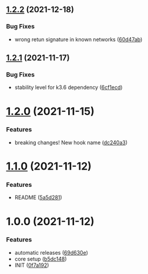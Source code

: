 ## [1.2.2](https://github.com/mauricerenck/indieConnector/compare/v1.2.1...v1.2.2) (2021-12-18)


### Bug Fixes

* wrong retun signature in known networks ([60d47ab](https://github.com/mauricerenck/indieConnector/commit/60d47ab9fcdc560d49b9be42891dfef872d3c5b7))

## [1.2.1](https://github.com/mauricerenck/indieConnector/compare/v1.2.0...v1.2.1) (2021-11-17)


### Bug Fixes

* stability level for k3.6 dependency ([6cf1ecd](https://github.com/mauricerenck/indieConnector/commit/6cf1ecd2842314500271906492f81f19a8e6931f))

# [1.2.0](https://github.com/mauricerenck/indieConnector/compare/v1.1.0...v1.2.0) (2021-11-15)


### Features

* breaking changes! New hook name ([dc240a3](https://github.com/mauricerenck/indieConnector/commit/dc240a3594ba374fd785ae89d6d5886dc9587ea7))

# [1.1.0](https://github.com/mauricerenck/indieConnector/compare/v1.0.0...v1.1.0) (2021-11-12)


### Features

* README ([5a5d281](https://github.com/mauricerenck/indieConnector/commit/5a5d281415cff8fa02231779064d8d4e81b4d92e))

# 1.0.0 (2021-11-12)


### Features

* automatic releases ([69d630e](https://github.com/mauricerenck/indieConnector/commit/69d630ec991de4343c0169556b5e1e9d08be6780))
* core setup ([b5dc148](https://github.com/mauricerenck/indieConnector/commit/b5dc1482e75c57e5194037ba4124ec0635a22ce5))
* INIT ([0f7a192](https://github.com/mauricerenck/indieConnector/commit/0f7a1923ae35e90c5c4fa90033657a0755609119))
